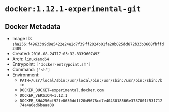 # `docker:1.12.1-experimental-git`

## Docker Metadata

- Image ID: `sha256:f4963399d8e5422e24e2d7f39ff2024b01fa20b025dd872b33b3668fbffd3489`
- Created: `2016-08-24T17:03:32.833960749Z`
- Arch: `linux`/`amd64`
- Entrypoint: `["docker-entrypoint.sh"]`
- Command: `["sh"]`
- Environment:
  - `PATH=/usr/local/sbin:/usr/local/bin:/usr/sbin:/usr/bin:/sbin:/bin`
  - `DOCKER_BUCKET=experimental.docker.com`
  - `DOCKER_VERSION=1.12.1`
  - `DOCKER_SHA256=f92fe0630dd1f20d9678cd7e4043018566e3737001f53171274a4a6ed6baaa08`
